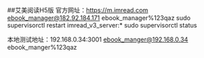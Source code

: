 ##艾美阅读H5版
官方网址：https://m.imread.com
ebook_manager@182.92.184.171
ebook_manager%123qaz
sudo supervisorctl restart imread_v3_server:*
sudo supervisorctl status

本地测试地址：192.168.0.34:3001
ebook_manger@192.168.0.34
ebook_manger%123qaz
